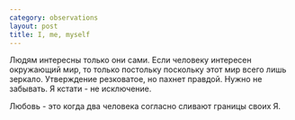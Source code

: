 ```yaml
--- 
category: observations
layout: post
title: I, me, myself
---
```

Людям интересны только они сами. Если человеку интересен окружающий мир, то только постольку поскольку этот мир всего лишь зеркало. Утверждение резковатое, но пахнет правдой. Нужно не забывать. Я кстати - не исключение.

Любовь - это когда два человека согласно сливают границы своих Я.
